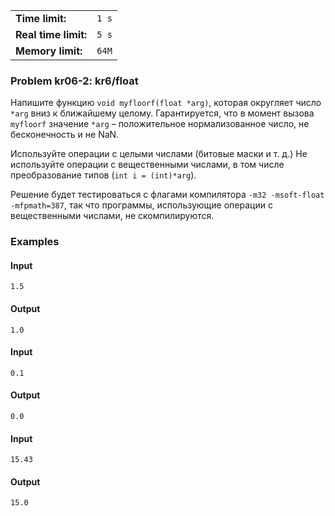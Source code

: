 |                      |       |
|----------------------|-------|
| **Time limit:**      | `1 s` |
| **Real time limit:** | `5 s` |
| **Memory limit:**    | `64M` |


### Problem kr06-2: kr6/float

Напишите функцию `void myfloorf(float *arg)`, которая округляет число `*arg` вниз к ближайшему
целому. Гарантируется, что в момент вызова `myfloorf` значение `*arg` – положительное
нормализованное число, не бесконечность и не NaN.

Используйте операции с целыми числами (битовые маски и т. д.) Не используйте операции с
вещественными числами, в том числе преобразование типов (`int i = (int)*arg`).

Решение будет тестироваться с флагами компилятора `-m32 -msoft-float -mfpmath=387`, так что
программы, использующие операции с вещественными числами, не скомпилируются.

### Examples

#### Input

    
    
    1.5

#### Output

    
    
    1.0

#### Input

    
    
    0.1

#### Output

    
    
    0.0

#### Input

    
    
    15.43

#### Output

    
    
    15.0

